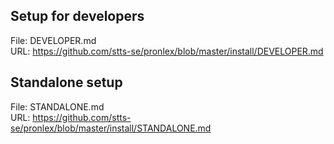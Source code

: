 ## Setup for developers
File: DEVELOPER.md   
URL: https://github.com/stts-se/pronlex/blob/master/install/DEVELOPER.md

## Standalone setup
File: STANDALONE.md   
URL: https://github.com/stts-se/pronlex/blob/master/install/STANDALONE.md
